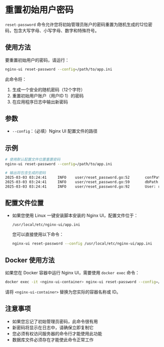 # 重置初始用户密码

`reset-password` 命令允许您将初始管理员账户的密码重置为随机生成的12位密码，包含大写字母、小写字母、数字和特殊符号。

## 使用方法

要重置初始用户的密码，请运行：

```bash
nginx-ui reset-password --config=/path/to/app.ini
```

此命令将：
1. 生成一个安全的随机密码（12个字符）
2. 重置初始用户账户（用户ID 1）的密码
3. 在应用程序日志中输出新密码

## 参数

- `--config`：（必填）Nginx UI 配置文件的路径

## 示例

```bash
# 使用默认配置文件位置重置密码
nginx-ui reset-password --config=/path/to/app.ini

# 输出将包含生成的密码
2025-03-03 03:24:41     INFO    user/reset_password.go:52       confPath: ../app.ini
2025-03-03 03:24:41     INFO    user/reset_password.go:59       dbPath: ../database.db
2025-03-03 03:24:41     INFO    user/reset_password.go:92       User: root, Password: X&K^(X0m(E&&
```

## 配置文件位置

- 如果您使用 Linux 一键安装脚本安装的 Nginx UI，配置文件位于：
  ```
  /usr/local/etc/nginx-ui/app.ini
  ```
  
  您可以直接使用以下命令：
  ```bash
  nginx-ui reset-password --config /usr/local/etc/nginx-ui/app.ini
  ```

## Docker 使用方法

如果您在 Docker 容器中运行 Nginx UI，需要使用 `docker exec` 命令：

```bash
docker exec -it <nginx-ui-container> nginx-ui reset-password --config=/etc/nginx-ui/app.ini
```

请将 `<nginx-ui-container>` 替换为您实际的容器名称或 ID。

## 注意事项

- 如果您忘记了初始管理员密码，此命令很有用
- 新密码将显示在日志中，请确保立即复制它
- 您必须有权访问服务器的命令行才能使用此功能
- 数据库文件必须存在才能使此命令正常工作 